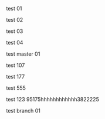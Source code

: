 test 01

test 02

test 03

test 04

test master 01

test 107

test 177

test 555

test 123
95175hhhhhhhhhhhh3822225

test branch 01
